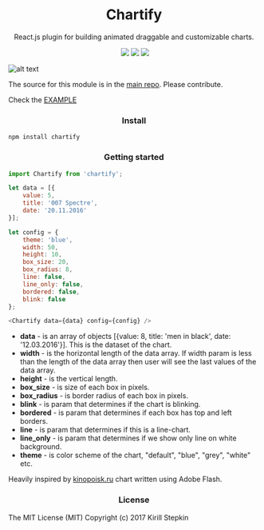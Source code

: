 <h1 align='center'>Chartify</h1>

<p align='center'>React.js plugin for building animated draggable and customizable charts.</p>

<p align='center'>
	<a href='https://www.npmjs.com/package/chartify'><img src="https://img.shields.io/npm/v/chartify.svg?style=flat-square" alt=""></a>
	<a href='https://www.npmjs.com/package/chartify'><img src='https://img.shields.io/npm/dm/chartify.svg?style=flat-square' /></a>
	<a href='https://www.npmjs.com/package/chartify'><img src='https://img.shields.io/npm/dt/chartify.svg?style=flat-square' /></a>
	<a href='https://github.com/kiqs/chartify'><img src='https://img.shields.io/travis/kiqs/chartify/master.svg?style=flat-square' /></a>
</p>

![alt text](https://raw.githubusercontent.com/kiqs/chartify/master/img/newprev.gif)

The source for this module is in the [main repo](https://github.com/kiqs/chartify). Please contribute.

Check the [EXAMPLE](https://kiqs.github.io/chartify/example/)

<h3 align='center'>Install</h3>

```
npm install chartify
```

<h3 align='center'>Getting started</h3>

```javascript
import Chartify from 'chartify';

let data = [{
	value: 5,
	title: '007 Spectre',
	date: '20.11.2016'
}];

let config = {
	theme: 'blue',
	width: 50,				      
	height: 10,
	box_size: 20,
	box_radius: 8,
	line: false,
	line_only: false,
	bordered: false,
	blink: false
};

<Chartify data={data} config={config} />
```

* **data** - is an array of objects [{value: 8, title: 'men in black', date: '12.03.2016'}]. This is the dataset of the chart.
* **width** - is the horizontal length of the data array. If width param is less than the length of the data array then user will see the last values of the data array.
* **height** - is the vertical length.
* **box_size** - is size of each box in pixels.
* **box_radius** - is border radius of each box in pixels.
* **blink** - is param that determines if the chart is blinking.
* **bordered** - is param that determines if each box has top and left borders.
* **line** - is param that determines if this is a line-chart.
* **line_only** - is param that determines if we show only line on white background.
* **theme** - is color scheme of the chart, "default", "blue", "grey", "white" etc.

Heavily inspired by [kinopoisk.ru](https://www.kinopoisk.ru/) chart written using Adobe Flash.

<h3 align='center'>License</h3>

The MIT License (MIT) Copyright (c) 2017 Kirill Stepkin
